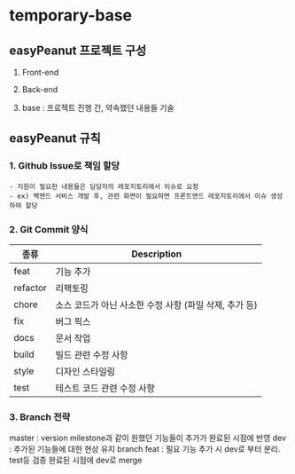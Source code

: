 # temporary-base


## easyPeanut 프로젝트 구성

1. Front-end
  
2. Back-end

3. base : 프로젝트 진행 간, 약속했던 내용들 기술
  
  
  
  
## easyPeanut 규칙
### 1. Github Issue로 책임 할당
  
    - 지원이 필요한 내용들은 담당자의 레포지토리에서 이슈로 요청
    - ex) 백엔드 서비스 개발 후, 관련 화면이 필요하면 프론트엔드 레포지토리에서 이슈 생성하여 할당


### 2. Git Commit 양식

| 종류     | Description                                         |
|----------|----------------------------------------------------|
| feat     | 기능 추가                                           |
| refactor | 리팩토링                                            |
| chore    | 소스 코드가 아닌 사소한 수정 사항 (파일 삭제, 추가 등) |
| fix      | 버그 픽스                                           |
| docs     | 문서 작업                                           |
| build    | 빌드 관련 수정 사항                                  |
| style    | 디자인 스타일링                                      |
| test     | 테스트 코드 관련 수정 사항                            |


### 3. Branch 전략
master : version milestone과 같이 원했던 기능들이 추가가 완료된 시점에 반영
dev    : 추가된 기능들에 대한 현상 유지 branch
feat   : 필요 기능 추가 시 dev로 부터 분리. test등 검증 완료된 시점에 dev로 merge

